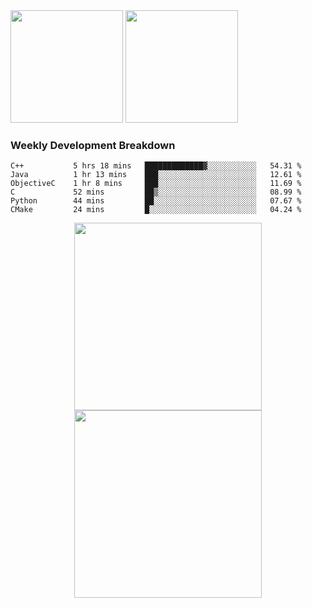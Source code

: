 <div>
  <img src = "https://github-readme-stats.vercel.app/api/top-langs/?username=Okabe-Rintarou-0&layout=compact&langs_count=8&hide=TeX,Makefile,CMake,Perl,Shell&theme=dracula" height="180px" />
  
  <img src = "https://github-readme-stats.vercel.app/api?username=Okabe-Rintarou-0&show_icons=true&theme=dracula" height="180px" />
  
</div>

### Weekly Development Breakdown
<!--START_SECTION:waka-->

```text
C++           5 hrs 18 mins   █████████████▓░░░░░░░░░░░   54.31 %
Java          1 hr 13 mins    ███░░░░░░░░░░░░░░░░░░░░░░   12.61 %
ObjectiveC    1 hr 8 mins     ███░░░░░░░░░░░░░░░░░░░░░░   11.69 %
C             52 mins         ██▒░░░░░░░░░░░░░░░░░░░░░░   08.99 %
Python        44 mins         ██░░░░░░░░░░░░░░░░░░░░░░░   07.67 %
CMake         24 mins         █░░░░░░░░░░░░░░░░░░░░░░░░   04.24 %
```

<!--END_SECTION:waka-->

<p align="center">
    <img src="https://wakatime.com/share/@c0fc2eae-3121-4f9e-8064-2a0f57352f62/e973be70-27aa-421b-88f5-96824ac76947.svg" height="300em"/>
    <img src="https://wakatime.com/share/@c0fc2eae-3121-4f9e-8064-2a0f57352f62/602e3ec4-11ce-4368-87bc-684fd89aaebb.svg" height="300em"/>
</p>


